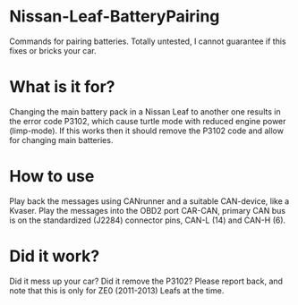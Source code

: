 # Nissan-Leaf-BatteryPairing
Commands for pairing batteries. Totally untested, I cannot guarantee if this fixes or bricks your car.

# What is it for?
Changing the main battery pack in a Nissan Leaf to another one results in the error code P3102, which cause turtle mode with reduced engine power (limp-mode). If this works then it should remove the P3102 code and allow for changing main batteries. 

# How to use
Play back the messages using CANrunner and a suitable CAN-device, like a Kvaser. Play the messages into the OBD2 port CAR-CAN, primary CAN bus is on the standardized (J2284) connector pins, CAN-L (14) and CAN-H (6).

# Did it work?
Did it mess up your car? Did it remove the P3102? Please report back, and note that this is only for ZE0 (2011-2013) Leafs at the time.
